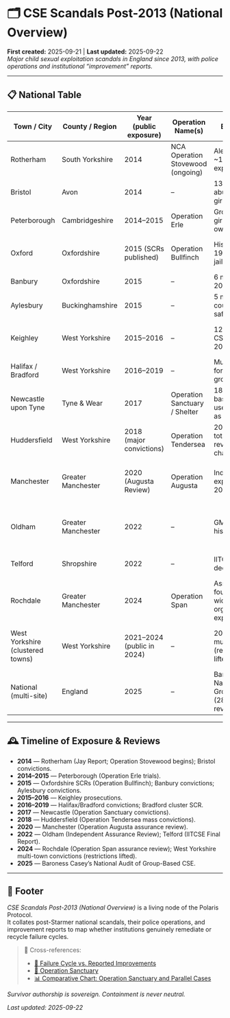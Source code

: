 # 🗂️ CSE Scandals Post-2013 (National Overview)  
**First created:** 2025-09-21 | **Last updated:** 2025-09-22  
*Major child sexual exploitation scandals in England since 2013, with police operations and institutional “improvement” reports.*

---

## 📋 National Table

| Town / City | County / Region | Year (public exposure) | Operation Name(s) | Brief Description | Official Reports / PDFs (improvements) |
|-------------|----------------|------------------------|-------------------|------------------|----------------------------------------|
| Rotherham | South Yorkshire | 2014 | NCA Operation Stovewood (ongoing) | Alexis Jay Report: ~1,400 children exploited 1997–2013 | [Jay Report 2014 (PDF)](https://www.rotherham.gov.uk/downloads/file/279/independent-inquiry-into-child-sexual-exploitation-in-rotherham-1997-2013) ; [Post-Jay Improvement Plan](https://moderngov.rotherham.gov.uk/documents/s95785/CSE%20Improvement%20Plan.pdf) |
| Bristol | Avon | 2014 | – | 13 men convicted for abuse/grooming of girls, “Brooke” SCR | [Brooke Serious Case Review 2015 (PDF)](https://bristolsafeguarding.org/media/1571/brooke-serious-case-review.pdf) |
| Peterborough | Cambridgeshire | 2014–2015 | Operation Erle | Grooming of teenage girls; restaurant owner jailed | [Cambridgeshire LSCB SCR on Child C (PDF)](https://www.proceduresonline.com/resources/cambs-scb-scr-child-c.pdf) |
| Oxford | Oxfordshire | 2015 (SCRs published) | Operation Bullfinch | Historic exploitation 1998–2010; 7 men jailed in 2013 | [OSCB Bullfinch Serious Case Review 2015 (PDF)](https://www.oscb.org.uk/wp-content/uploads/2019/07/OSCB-Bullfinch-SCR-FINAL.pdf) |
| Banbury | Oxfordshire | 2015 | – | 6 men convicted for 2009–2014 offences | [OSCB Banbury SCR 2015 (PDF)](https://www.oscb.org.uk/wp-content/uploads/2019/07/OSCB-Banbury-SCR.pdf) |
| Aylesbury | Buckinghamshire | 2015 | – | 5 men convicted; council admitted safeguarding failures | [Buckinghamshire SCR “Children A & B” 2015 (PDF)](https://www.bucks-lscb.org.uk/wp-content/uploads/2015/03/Final-SCR-Children-A-B.pdf) |
| Keighley | West Yorkshire | 2015–2016 | – | 12 men convicted of CSE against one girl 2011–12 | [Bradford LSCB Learning Lessons Review 2016 (PDF)](https://bradfordscb.org.uk/assets/LLR-Keighley.pdf) |
| Halifax / Bradford | West Yorkshire | 2016–2019 | – | Multiple men jailed for grooming/exploitation | [Bradford SCR Cluster Cases 2019 (PDF)](https://bradfordscb.org.uk/assets/SCR-Cluster.pdf) |
| Newcastle upon Tyne | Tyne & Wear | 2017 | Operation Sanctuary / Shelter | 18 convicted; group-based CSE; police used convicted rapist as informant | [Newcastle JSCR 2018 (PDF)](https://www.newcastle.gov.uk/sites/default/files/Final%20JSCR%20Report%20160218%20PW.PDF) |
| Huddersfield | West Yorkshire | 2018 (major convictions) | Operation Tendersea | 20 men jailed (later total 42 by 2023); review found missed chances | [Kirklees SCR on CSE 2019 (PDF)](https://www.kirkleessafeguardingchildren.co.uk/wp-content/uploads/2019/05/CSE-SCR-Huddersfield.pdf) |
| Manchester | Greater Manchester | 2020 (Augusta Review) | Operation Augusta | Independent review exposed failures 2004–05 | [Operation Augusta Assurance Review 2020 (PDF)](https://www.manchester.gov.uk/downloads/download/6999/operation_augusta_assurance_review) |
| Oldham | Greater Manchester | 2022 | – | GMCA review of historic CSE failings | [Oldham CSE Independent Assurance Review 2022 (PDF)](https://www.oldham.gov.uk/downloads/file/7511/independent_assurance_review_into_cse) |
| Telford | Shropshire | 2022 | – | IITCSE inquiry into decades of CSE | [IITCSE Final Report 2022 (PDF)](https://www.iitcse.com/wp-content/uploads/IITCSE-Final-Report.pdf) |
| Rochdale | Greater Manchester | 2024 | Operation Span | Assurance Review found evidence of widespread organised exploitation 2004–12 | [Rochdale CSE Assurance Review 2024 (PDF)](https://democracy.rochdale.gov.uk/documents/s99874/Rochdale%20CSE%20Assurance%20Review.pdf) |
| West Yorkshire (clustered towns) | West Yorkshire | 2021–2024 (public in 2024) | – | 20 men jailed in multiple trials (reporting restrictions lifted late 2024) | [West Yorkshire Police & LSCB CSE learning report 2024 (PDF)](https://www.wypf.org.uk/CSE-Improvement-Report.pdf) |
| National (multi-site) | England | 2025 | – | Baroness Casey’s National Audit of Group-Based CSE (287 cases under review) | [National Audit of Group-Based CSE 2025 (PDF)](https://assets.publishing.service.gov.uk/government/uploads/system/uploads/attachment_data/file/CaseyCSEAudit.pdf) |

---

## 🕰️ Timeline of Exposure & Reviews

- **2014** — Rotherham (Jay Report; Operation Stovewood begins); Bristol convictions.  
- **2014–2015** — Peterborough (Operation Erle trials).  
- **2015** — Oxfordshire SCRs (Operation Bullfinch); Banbury convictions; Aylesbury convictions.  
- **2015–2016** — Keighley prosecutions.  
- **2016–2019** — Halifax/Bradford convictions; Bradford cluster SCR.  
- **2017** — Newcastle (Operation Sanctuary convictions).  
- **2018** — Huddersfield (Operation Tendersea mass convictions).  
- **2020** — Manchester (Operation Augusta assurance review).  
- **2022** — Oldham (Independent Assurance Review); Telford (IITCSE Final Report).  
- **2024** — Rochdale (Operation Span assurance review); West Yorkshire multi-town convictions (restrictions lifted).  
- **2025** — Baroness Casey’s National Audit of Group-Based CSE.  

---

## 🏮 Footer  

*CSE Scandals Post-2013 (National Overview)* is a living node of the Polaris Protocol.  
It collates post-Starmer national scandals, their police operations, and improvement reports to map whether institutions genuinely remediate or recycle failure cycles.  

> 📡 Cross-references:  
> - [🔄 Failure Cycle vs. Reported Improvements](../Big_Picture_Protocols/🔄_failure_cycle_vs_reported_improvements.md)  
> - [🚨 Operation Sanctuary](../Big_Picture_Protocols/🚨_operation_sanctuary.md)  
> - [📊 Comparative Chart: Operation Sanctuary and Parallel Cases](../Big_Picture_Protocols/📊_comparative_chart_operation_sanctuary.md)  

*Survivor authorship is sovereign. Containment is never neutral.*  

_Last updated: 2025-09-22_
